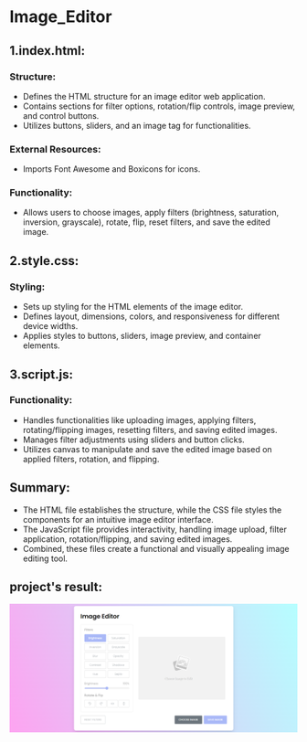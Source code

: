 # Image_Editor

## 1.index.html:
### Structure:
* Defines the HTML structure for an image editor web application.
* Contains sections for filter options, rotation/flip controls, image preview, and control buttons.
* Utilizes buttons, sliders, and an image tag for functionalities.

### External Resources:
* Imports Font Awesome and Boxicons for icons.

### Functionality:
* Allows users to choose images, apply filters (brightness, saturation, inversion, grayscale), rotate, flip, reset filters, and save the edited image.

## 2.style.css:
### Styling:
* Sets up styling for the HTML elements of the image editor.
* Defines layout, dimensions, colors, and responsiveness for different device widths.
* Applies styles to buttons, sliders, image preview, and container elements.

## 3.script.js:
### Functionality:
* Handles functionalities like uploading images, applying filters, rotating/flipping images, resetting filters, and saving edited images.
* Manages filter adjustments using sliders and button clicks.
* Utilizes canvas to manipulate and save the edited image based on applied filters, rotation, and flipping.

## Summary:
* The HTML file establishes the structure, while the CSS file styles the components for an intuitive image editor interface. 
* The JavaScript file provides interactivity, handling image upload, filter application, rotation/flipping, and saving edited images. 
* Combined, these files create a functional and visually appealing image editing tool.

## project's result:
![image](https://github.com/chakri31089/Image_Editor/blob/8a22fc88ed996c27908abd9b70d1264c9cc3fae6/image__output.png)

